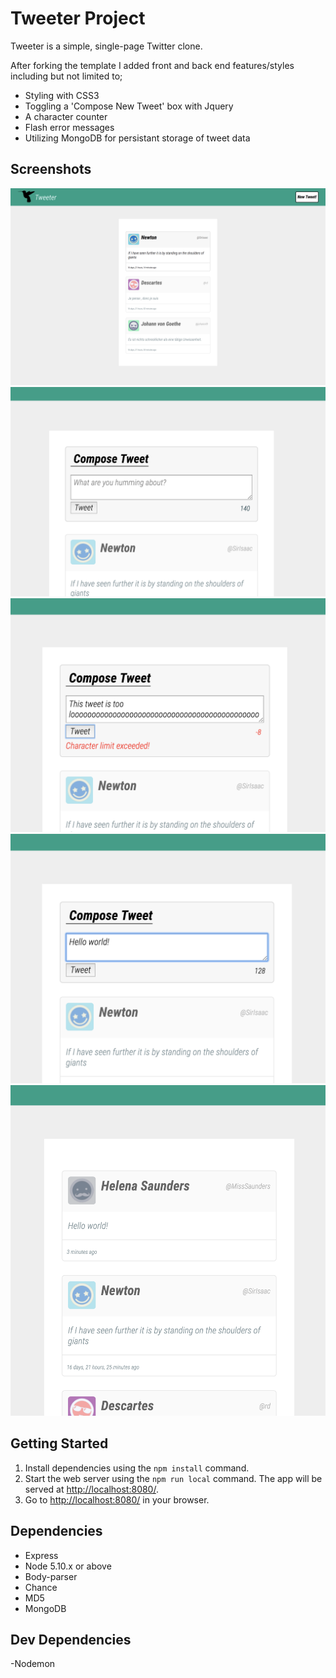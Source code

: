 # Tweeter Project

Tweeter is a simple, single-page Twitter clone.

After forking the template I added front and back end features/styles including but not limited to;

- Styling with CSS3
- Toggling a 'Compose New Tweet' box with Jquery
- A character counter
- Flash error messages
- Utilizing MongoDB for persistant storage of tweet data

## Screenshots

!["Main page"](https://github.com/N-Ehmayer/tweeter/blob/master/docs/main-page.png?raw=true)
!["Toggled 'compose new Tweet box'"](https://github.com/N-Ehmayer/tweeter/blob/master/docs/toggled-compose.png?raw=true)
!["'Characted limit reached' flash error message + character counter"](https://github.com/N-Ehmayer/tweeter/blob/master/docs/flash.png?raw=true)
!["New tweet added to list of tweets"](https://github.com/N-Ehmayer/tweeter/blob/master/docs/compose-new.png?raw=true)
!["New tweet added to list of tweets"](https://github.com/N-Ehmayer/tweeter/blob/master/docs/new-added.png?raw=true)

## Getting Started

1. Install dependencies using the `npm install` command.
2. Start the web server using the `npm run local` command. The app will be served at <http://localhost:8080/>.
3. Go to <http://localhost:8080/> in your browser.

## Dependencies

- Express
- Node 5.10.x or above
- Body-parser
- Chance
- MD5
- MongoDB

## Dev Dependencies

-Nodemon

